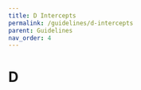 ```yaml
---
title: D Intercepts
permalink: /guidelines/d-intercepts
parent: Guidelines
nav_order: 4
---
```


# D
